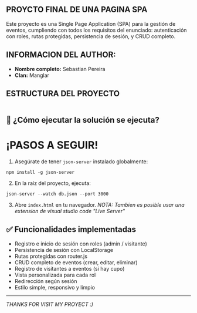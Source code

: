 ## PROYCTO FINAL DE UNA PAGINA SPA

Este proyecto es una Single Page Application (SPA) para la gestión de eventos, cumpliendo con todos los requisitos del enunciado: autenticación con roles, rutas protegidas, persistencia de sesión, y CRUD completo.

## INFORMACION DEL AUTHOR:

- **Nombre completo:** Sebastian Pereira
- **Clan:** Manglar

## ESTRUCTURA DEL PROYECTO

<img href="./assets/img/datos/image-structure.png">

## 🚀 ¿Cómo ejecutar la solución se ejecuta?

# ¡PASOS A SEGUIR!

1. Asegúrate de tener `json-server` instalado globalmente:

```
npm install -g json-server
```

2. En la raíz del proyecto, ejecuta:

```
json-server --watch db.json --port 3000
```

3. Abre `index.html` en tu navegador.
  *NOTA: Tambien es posible usar una extension de visual studio code "Live Server"*

## ✅ Funcionalidades implementadas

- Registro e inicio de sesión con roles (admin / visitante)
- Persistencia de sesión con LocalStorage
- Rutas protegidas con router.js
- CRUD completo de eventos (crear, editar, eliminar)
- Registro de visitantes a eventos (si hay cupo)
- Vista personalizada para cada rol
- Redirección según sesión
- Estilo simple, responsivo y limpio

---

*THANKS FOR VISIT MY PROYECT :)*
